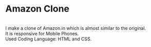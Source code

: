 # Amazon Clone
<br>
I make a clone of Amazon.in which is almost similar to the original.
<br>
It is responsive for Mobile Phones.
<br>
Used Coding Language: HTML and CSS.
